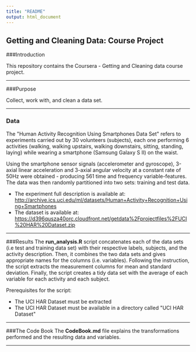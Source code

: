 ```yaml
---
title: "README"
output: html_document
---
```


## Getting and Cleaning Data: Course Project


###Introduction 

This repository contains the Coursera - Getting and Cleaning data course project. 

---
 
###Purpose  

Collect, work with, and clean a data set. 

---

### Data 

The "Human Activity Recognition Using Smartphones Data Set" refers to experiments carried out by 30 volunteers (subjects), each one performing 6 activities (walking, walking upstairs, walking downstairs, sitting, standing, laying) while wearing a smartphone (Samsung Galaxy S II) on the waist. 

Using the smartphone sensor signals (accelerometer and gyroscope), 3-axial linear acceleration and 3-axial angular velocity at a constant rate of 50Hz were obtained - producing 561 time and frequency variable-features. The data was then randomly partitioned into two sets: training and test data. 

* The experiment full description is available at: http://archive.ics.uci.edu/ml/datasets/Human+Activity+Recognition+Using+Smartphones
* The dataset is available at: https://d396qusza40orc.cloudfront.net/getdata%2Fprojectfiles%2FUCI%20HAR%20Dataset.zip

---

###Results
The **run_analysis.R** script concatenates each of the data sets (i.e test and training data set) with their respective labels, subjects, and the activity description. Then, it combines the two data sets and gives appropriate names for the columns (i.e. variables). Following the instruction, the script extracts the measurement columns for mean and standard deviation. Finally, the script creates a tidy data set with the average of each variable for each activity and each subject. 

Prerequisites for the script:

* The UCI HAR Dataset must be extracted
* The UCI HAR Dataset must be available in a directory called "UCI HAR Dataset"


---

###The Code Book
The **CodeBook.md** file explains the transformations performed and the resulting data and variables.




---
